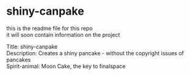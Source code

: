 # shiny-canpake
this is the readme file for this repo  
it will soon contain information on the project

Title: shiny-canpake  
Description: Creates a shiny pancake - without the copyright issues of pancakes  
Spirit-animal: Moon Cake, the key to finalspace
